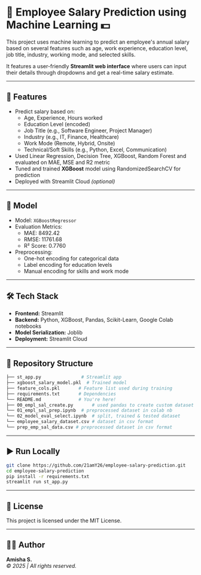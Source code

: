 # 💼 Employee Salary Prediction using Machine Learning 💵

This project uses machine learning to predict an employee's annual salary based on several features such as age, work experience, education level, job title, industry, working mode, and selected skills.

It features a user-friendly **Streamlit web interface** where users can input their details through dropdowns and get a real-time salary estimate.

---

## 🚀 Features

- Predict salary based on:
  - Age, Experience, Hours worked
  - Education Level (encoded)
  - Job Title (e.g., Software Engineer, Project Manager)
  - Industry (e.g., IT, Finance, Healthcare)
  - Work Mode (Remote, Hybrid, Onsite)
  - Technical/Soft Skills (e.g., Python, Excel, Communication)
- Used Linear Regression, Decision Tree, XGBoost, Random Forest and evaluated on MAE, MSE and R2 metric
- Tuned and trained **XGBoost** model using RandomizedSearchCV for prediction
- Deployed with Streamlit Cloud *(optional)*

---

## 🧠 Model

- Model: `XGBoostRegressor`
- Evaluation Metrics:
  - MAE: 8492.42
  - RMSE: 11761.68
  - R² Score: 0.7760
- Preprocessing:
  - One-hot encoding for categorical data
  - Label encoding for education levels
  - Manual encoding for skills and work mode

---

## 🛠 Tech Stack

- **Frontend:** Streamlit
- **Backend:** Python, XGBoost, Pandas, Scikit-Learn, Google Colab notebooks
- **Model Serialization:** Joblib
- **Deployment:** Streamlit Cloud 

---

## 📁 Repository Structure

```bash
├── st_app.py               # Streamlit app
├── xgboost_salary_model.pkl  # Trained model
├── feature_cols.pkl       # Feature list used during training
├── requirements.txt       # Dependencies
└── README.md              # You're here!
├── 00_empl_sal_create.py       # used pandas to create custom dataset
└── 01_empl_sal_prep.ipynb  # preprocessed dataset in colab nb
└── 02_model_eval_select.ipynb  # split, trained & tested dataset
└── employee_salary_dataset.csv # dataset in csv format
└── prep_emp_sal_data.csv # preprocessed dataset in csv format
```

---

## ▶️ Run Locally

```bash
git clone https://github.com/21amY26/employee-salary-prediction.git
cd employee-salary-prediction
pip install -r requirements.txt
streamlit run st_app.py
```

---

## 📄 License

This project is licensed under the MIT License.

---

## 👩‍💻 Author

**Amisha S.**  
*© 2025 | All rights reserved.*

